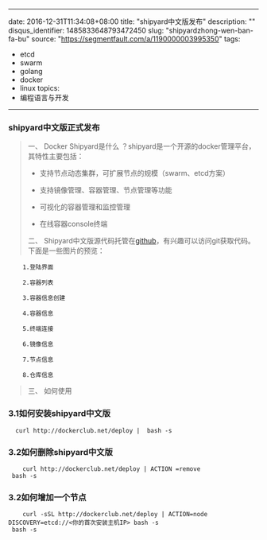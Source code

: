 
---
date: 2016-12-31T11:34:08+08:00
title: "shipyard中文版发布"
description: ""
disqus_identifier: 1485833648793472450
slug: "shipyardzhong-wen-ban-fa-bu"
source: "https://segmentfault.com/a/1190000003995350"
tags: 
- etcd 
- swarm 
- golang 
- docker 
- linux 
topics:
- 编程语言与开发
---

### shipyard中文版正式发布

> 一、 Docker Shipyard是什么
> ？shipyard是一个开源的docker管理平台，其特性主要包括：
>
> -   支持节点动态集群，可扩展节点的规模（swarm、etcd方案）
>
> -   支持镜像管理、容器管理、节点管理等功能
>
> -   可视化的容器管理和监控管理
>
> -   在线容器console终端
>
> 二、
> Shipyard中文版源代码托管在[github](https://github.com/cncodog/shipyard)，有兴趣可以访问git获取代码。下面是一些图片的预览：

        1.登陆界面

        2.容器列表

        3.容器信息创建

        4.容器信息

        5.终端连接

        6.镜像信息

        7.节点信息

        8.仓库信息

> 三、 如何使用

### 3.1如何安装shipyard中文版

      curl http://dockerclub.net/deploy |  bash -s 

### 3.2如何删除shipyard中文版

        curl http://dockerclub.net/deploy | ACTION =remove
     bash -s

### 3.2如何增加一个节点

        curl -sSL http://dockerclub.net/deploy | ACTION=node DISCOVERY=etcd://<你的首次安装主机IP> bash -s
     bash -s

